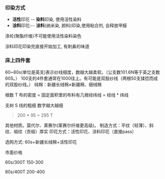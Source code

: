 ### 印染方式

- **活性**印花 -- **染料**印染, 使用活性染料
- **涂料**印花:-- **涂料**(纳米染, 颜料)印染,使用粘合剂, 会释放甲醛

涤纶(聚酯纤维)不可能使用活性染料染色

涂料印花印染完直接开始加工, 有刺鼻的味道



### 床上四件套

60~80s(单位是英支)表示纱线细度，数越大越柔软。（公支数101.6N等于英之支数60S。）
100支的4件套通常在1000往上。有可能是双股纱线（两根50支揉捻而成的双股纱线。）
纯棉：新疆长绒棉≠新疆棉、细绒棉

根数 T 布的密度 = 固定面积里的布料有几根经纬线 = 经线 * 纬线 

支树 S  线的粗细 数字越大越细

> 200 * 95 = 295 T

其他材质。莫代尔、莱赛尔(莱赛尔纤维更高级)。
制造方式：平纹（轻薄）、斜纹、缎纹（贡缎）厚实
印花方式：活性印花、涂料印花（直接pass）

选购方式: 60s+新疆长绒棉+活性印花

市面价格

60s/300T  150-300

80s/400T   200-400